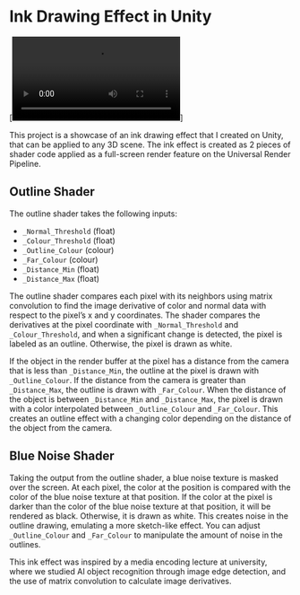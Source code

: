 # Ink Drawing Effect in Unity

[![Video Showcase](./Videos/Inkshader_Showcase.mp4)]

This project is a showcase of an ink drawing effect that I created on Unity, that can be applied to any 3D scene. The ink effect is created as 2 pieces of shader code applied as a full-screen render feature on the Universal Render Pipeline.

## Outline Shader

The outline shader takes the following inputs:

- `_Normal_Threshold` (float)
- `_Colour_Threshold` (float)
- `_Outline_Colour` (colour)
- `_Far_Colour` (colour)
- `_Distance_Min` (float)
- `_Distance_Max` (float)

The outline shader compares each pixel with its neighbors using matrix convolution to find the image derivative of color and normal data with respect to the pixel’s x and y coordinates. The shader compares the derivatives at the pixel coordinate with `_Normal_Threshold` and `_Colour_Threshold`, and when a significant change is detected, the pixel is labeled as an outline. Otherwise, the pixel is drawn as white.

If the object in the render buffer at the pixel has a distance from the camera that is less than `_Distance_Min`, the outline at the pixel is drawn with `_Outline_Colour`. If the distance from the camera is greater than `_Distance_Max`, the outline is drawn with `_Far_Colour`. When the distance of the object is between `_Distance_Min` and `_Distance_Max`, the pixel is drawn with a color interpolated between `_Outline_Colour` and `_Far_Colour`. This creates an outline effect with a changing color depending on the distance of the object from the camera.

## Blue Noise Shader

Taking the output from the outline shader, a blue noise texture is masked over the screen. At each pixel, the color at the position is compared with the color of the blue noise texture at that position. If the color at the pixel is darker than the color of the blue noise texture at that position, it will be rendered as black. Otherwise, it is drawn as white. This creates noise in the outline drawing, emulating a more sketch-like effect. You can adjust `_Outline_Colour` and `_Far_Colour` to manipulate the amount of noise in the outlines.

This ink effect was inspired by a media encoding lecture at university, where we studied AI object recognition through image edge detection, and the use of matrix convolution to calculate image derivatives.
